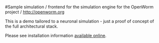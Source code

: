 #Sample simulation / frontend for the simulation engine for the OpenWorm project / http://openworm.org

This is a demo tailored to a neuronal simulation - just a proof of concept of the full architectural stack.

Please see installation information [available online](http://bit.ly/NBuKjd).